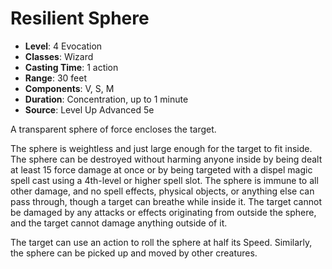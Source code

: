 # Resilient Sphere

- **Level**: 4 Evocation
- **Classes**: Wizard
- **Casting Time**: 1 action
- **Range**: 30 feet
- **Components**: V, S, M
- **Duration**: Concentration, up to 1 minute
- **Source**: Level Up Advanced 5e

A transparent sphere of force encloses the target.

The sphere is weightless and just large enough for the target to fit inside. The sphere can be destroyed without harming anyone inside by being dealt at least 15 force damage at once or by being targeted with a dispel magic spell cast using a 4th-level or higher spell slot. The sphere is immune to all other damage, and no spell effects, physical objects, or anything else can pass through, though a target can breathe while inside it. The target cannot be damaged by any attacks or effects originating from outside the sphere, and the target cannot damage anything outside of it.

The target can use an action to roll the sphere at half its Speed. Similarly, the sphere can be picked up and moved by other creatures.

